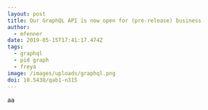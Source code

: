 ```yaml
---
layout: post
title: Our GraphQL API is now open for (pre-release) business
author:
  - mfenner
date: 2019-05-15T17:41:17.474Z
tags:
  - graphql
  - pid graph
  - freya
image: /images/uploads/graphql.png
doi: 10.5438/qab1-n315
---
```

aa
